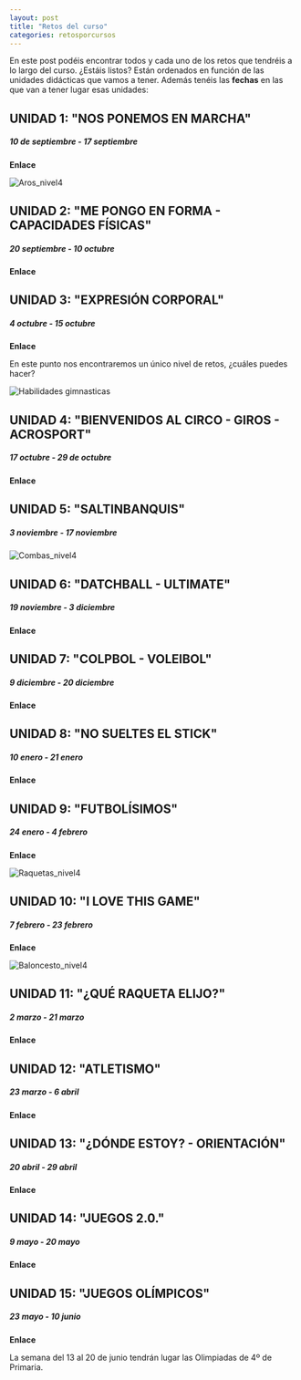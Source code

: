 ```yaml
---
layout: post
title: "Retos del curso"
categories: retosporcursos
---
```


En este post podéis encontrar todos y cada uno de los retos que tendréis a lo largo del curso. ¿Estáis listos? Están ordenados en función de las unidades didácticas que vamos a tener. Además tenéis las **fechas** en las que van a tener lugar esas unidades: 


## UNIDAD 1: "NOS PONEMOS EN MARCHA"
##### *10 de septiembre - 17 septiembre*
**Enlace**

![Aros_nivel4](../images_text/aros_nivel_4_compressed.jpg)

## UNIDAD 2: "ME PONGO EN FORMA - CAPACIDADES FÍSICAS"
##### *20 septiembre - 10 octubre*
**Enlace**

## UNIDAD 3: "EXPRESIÓN CORPORAL"
##### *4 octubre - 15 octubre*
**Enlace**

En este punto nos encontraremos un único nivel de retos, ¿cuáles puedes hacer?

![Habilidades gimnasticas](../images_text/Habilidades_gimnasticas_nivel_unico.jpg)

## UNIDAD 4: "BIENVENIDOS AL CIRCO - GIROS - ACROSPORT"
##### *17 octubre - 29 de octubre*
**Enlace**

## UNIDAD 5: "SALTINBANQUIS"
##### *3 noviembre - 17 noviembre*

![Combas_nivel4](../images_text/comba_nivel_4_compressed.jpg)

## UNIDAD 6: "DATCHBALL - ULTIMATE"
##### *19 noviembre - 3 diciembre*
**Enlace**

## UNIDAD 7: "COLPBOL - VOLEIBOL"
##### *9 diciembre - 20 diciembre*
**Enlace**

## UNIDAD 8: "NO SUELTES EL STICK"
##### *10 enero - 21 enero*
**Enlace**

## UNIDAD 9: "FUTBOLÍSIMOS"
##### *24 enero - 4 febrero*
**Enlace**

![Raquetas_nivel4](../images_text/raquetas_nivel_4_compressed.jpg)

## UNIDAD 10: "I LOVE THIS GAME"
##### *7 febrero - 23 febrero*
**Enlace**

![Baloncesto_nivel4](../images_text/basket_nivel_04_compressed.jpg)

## UNIDAD 11: "¿QUÉ RAQUETA ELIJO?"
##### *2 marzo - 21 marzo*
**Enlace**

## UNIDAD 12: "ATLETISMO"
##### *23 marzo - 6 abril*
**Enlace**

## UNIDAD 13: "¿DÓNDE ESTOY? - ORIENTACIÓN"
##### *20 abril - 29 abril*
**Enlace**

## UNIDAD 14: "JUEGOS 2.0."
##### *9 mayo - 20 mayo*
**Enlace**

## UNIDAD 15: "JUEGOS OLÍMPICOS"
##### *23 mayo - 10 junio* 
**Enlace**

La semana del 13 al 20 de junio tendrán lugar las Olimpiadas de 4º de Primaria. 
